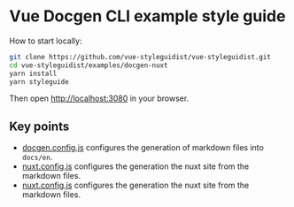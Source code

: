 # Vue Docgen CLI example style guide

How to start locally:

```sh
git clone https://github.com/vue-styleguidist/vue-styleguidist.git
cd vue-styleguidist/examples/docgen-nuxt
yarn install
yarn styleguide
```

Then open [http://localhost:3080](http://localhost:3080) in your browser.

## Key points

- [docgen.config.js](./docgen.config.js) configures the generation of markdown files into `docs/en`.
- [nuxt.config.js](./nuxt.config.js) configures the generation the nuxt site from the markdown files.
- [nuxt.config.js](./nuxt.config.js) configures the generation the nuxt site from the markdown files.

